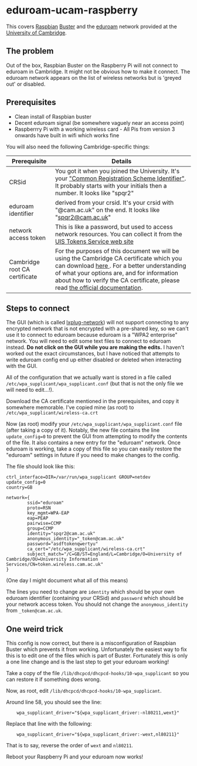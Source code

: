 # eduroam-ucam-raspberry

This covers [Raspbian](https://www.raspberrypi.org/downloads/raspbian/) [Buster](https://www.raspberrypi.org/blog/buster-the-new-version-of-raspbian/) and the [eduroam](https://www.eduroam.org/) network provided at the [University of Cambridge](https://help.uis.cam.ac.uk/service/wi-fi).

## The problem

Out of the box, Raspbian Buster on the Raspberry Pi will not connect to eduroam in Cambridge. It might not be obvious how to make it connect. The eduroam network appears on the list of wireless networks but is 'greyed out' or disabled.

## Prerequisites

 * Clean install of Raspbian buster
 * Decent eduroam signal (be somewhere vaguely near an access point)
 * Raspberrry Pi with a working wireless card - All Pis from version 3 onwards have built in wifi which works fine

You will also need the following Cambridge-specific things:

Prerequisite | Details
-------------|--------
CRSid | You got it when you joined the University. It's your ["Common Registration Scheme Identifier"](https://www.itservices.cam.ac.uk/services/user-accounts-and-security/user-accounts-and-passwords/accounts-and-passwords/common-registration-scheme-identifiers-crsids). It probably starts with your initials then a number. It looks like "spqr2"
eduroam identifier | derived from your crsid. It's your crsid with "@cam.ac.uk" on the end. It looks like "spqr2@cam.ac.uk"
network access token | This is like a password, but used to access network resources. You can collect it from the [UIS Tokens Service web site](https://tokens.csx.cam.ac.uk/)
Cambridge root CA certificate | For the purposes of this document we will be using the Cambridge CA certificate which you can download [here ](https://help.uis.cam.ac.uk/service/wi-fi/other/wireless-ca.crt). For a better understanding of what your options are, and for information about how to verify the CA certificate, please read [the official documentation](https://help.uis.cam.ac.uk/service/wi-fi/other).

## Steps to connect

The GUI (which is called [lxplug-network](https://github.com/raspberrypi-ui/lxplug-network)) will not support connecting to any encrypted network that is not encrypted with a pre-shared key, so we can't use it to connect to eduroam because eduroam is a "WPA2 enterprise" network. You will need to edit some text files to connect to eduroam instead. **Do not click on the GUI while you are making the edits.** I haven't worked out the exact circumstances, but I have noticed that attempts to write eduroam config end up either disabled or deleted when interacting with the GUI.

All of the configuration that we actually want is stored in a file called `/etc/wpa_supplicant/wpa_supplicant.conf` (but that is not the only file we will need to edit...!).

Download the CA certificate mentioned in the prerequisites, and copy it somewhere memorable. I've copied mine (as root) to `/etc/wpa_supplicant/wireless-ca.crt`

Now (as root) modify your `/etc/wpa_supplicant/wpa_supplicant.conf` file (after taking a copy of it). Notably, the new file contains the line `update_config=0` to prevent the GUI from attempting to modify the contents of the file. It also contains a new entry for the "eduroam" network. Once eduroam is working, take a copy of this file so you can easily restore the "eduroam" settings in future if you need to make changes to the config.

The file should look like this:
```
ctrl_interface=DIR=/var/run/wpa_supplicant GROUP=netdev
update_config=0
country=GB

network={
        ssid="eduroam"
        proto=RSN
        key_mgmt=WPA-EAP
        eap=PEAP
        pairwise=CCMP
        group=CCMP
        identity="spqr2@cam.ac.uk"
        anonymous_identity="_token@cam.ac.uk"
        password="asdftokenqwertyu"
        ca_cert="/etc/wpa_supplicant/wireless-ca.crt"
        subject_match="/C=GB/ST=England/L=Cambridge/O=University of Cambridge/OU=University Information Services/CN=token.wireless.cam.ac.uk"
}
```
(One day I might document what all of this means)

The lines you need to change are `identity` which should be your own eduroam identifier (containing your CRSid) and `password` which should be your network access token. You should not change the `anonymous_identity` from `_token@cam.ac.uk`.

## One weird trick

This config is now correct, but there is a misconfiguration of Raspbian Buster which prevents it from working. Unfortunately the easiest way to fix this is to edit one of the files which is part of Buster. Fortunately this is only a one line change and is the last step to get your eduroam working!

Take a copy of the file `/lib/dhcpcd/dhcpcd-hooks/10-wpa_supplicant` so you can restore it if something does wrong.

Now, as root, edit `/lib/dhcpcd/dhcpcd-hooks/10-wpa_supplicant`.

Around line 58, you should see the line:
```
    wpa_supplicant_driver="${wpa_supplicant_driver:-nl80211,wext}" 
```    

Replace that line with the following:
```
    wpa_supplicant_driver="${wpa_supplicant_driver:-wext,nl80211}"
```
That is to say, reverse the order of `wext` and `nl80211`.

Reboot your Raspberry Pi and your eduroam now works!







